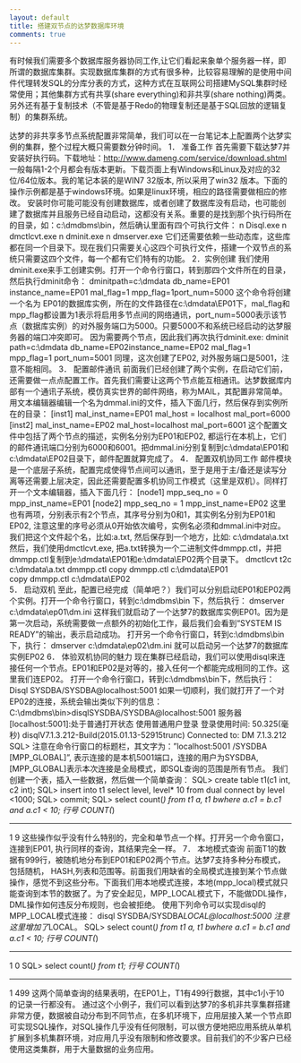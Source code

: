 ```yaml
---
layout: default
title: 搭建双节点的达梦数据库环境
comments: true
---
```



有时候我们需要多个数据库服务器协同工作,让它们看起来象单个服务器一样，即所谓的数据库集群。实现数据库集群的方式有很多种，比较容易理解的是使用中间件代理转发SQL的分库分表的方式，这种方式在互联网公司搭建MySQL集群时经常使用；其他集群方式有共享(share everything)和非共享(share nothing)两类。另外还有基于复制技术（不管是基于Redo的物理复制还是基于SQL回放的逻辑复制）的集群系统。
 
达梦的非共享多节点系统配置非常简单，我们可以在一台笔记本上配置两个达梦实例的集群，整个过程大概只需要数分钟时间。
 1．  准备工作
首先需要下载达梦7并安装好执行码。下载地址：http://www.dameng.com/service/download.shtml  一般每隔1-2个月都会有版本更新。下载页面上有Windows和Linux及对应的32位/64位版本。我的笔记本装的是WIN7 32版本, 所以采用了win32 版本。下面的操作示例都是基于windows环境。如果是linux环境，相应的路径需要做相应的修改。
 安装时你可能可能没有创建数据库，或者创建了数据库没有启动，也可能创建了数据库并且服务已经自动启动，这都没有关系。重要的是找到那个执行码所在的目录，如：c:\dmdbms\bin，然后确认里面有四个可执行文件：
n  Disql.exe
n  dmctlcvt.exe
n  dminit.exe
n  dmserver.exe
它们还需要依赖一些动态库，这些库都在同一个目录下。现在我们只需要关心这四个可执行文件，搭建一个双节点的系统只需要这四个文件，每一个都有它们特有的功能。
 2．实例创建
我们使用dminit.exe来手工创建实例。打开一个命令行窗口，转到那四个文件所在的目录，然后执行dminit命令：
dminitpath=c:\dmdata db_name=EP01 instance_name=EP01 mal_flag=1 mpp_flag=1port_num=5000
这个命令将创建一个名为 EP01的数据库实例，所在的文件路径在c:\dmdata\EP01下，mal_flag和mpp_flag都设置为1表示将启用多节点间的网络通讯，port_num=5000表示该节点（数据库实例）的对外服务端口为5000。只要5000不和系统已经启动的达梦服务器的端口冲突即可。
 因为需要两个节点，因此我们再次执行dminit.exe:
dminit path=c:\dmdata db_name=EP02instance_name=EP02 mal_flag=1 mpp_flag=1 port_num=5001
同理，这次创建了EP02, 对外服务端口是5001，注意不能相同。
 3．  配置邮件通讯
前面我们已经创建了两个实例，在启动它们前，还需要做一点点配置工作。首先我们需要让这两个节点能互相通讯。达梦数据库内部有一个通讯子系统，模仿真实世界的邮件网络，称为MAIL，其配置非常简单。用文本编辑器编辑一个名为dmmal.ini的文件，插入下面几行，然后保存到实例所在的目录：
[inst1]
mal_inst_name=EP01
mal_host = localhost
mal_port=6000
[inst2]
mal_inst_name=EP02
mal_host=localhost
mal_port=6001
 这个配置文件中包括了两个节点的描述，实例名分别为EP01和EP02, 都运行在本机上，它们的邮件通讯端口分别为6000和6001。把dmmal.ini分别复制到c:\dmdata\EP01和c:\dmdata\EP02目录下，邮件配置就算完成了。
 4．  配置双机协同工作
邮件模块是一个底层子系统，配置完成使得节点间可以通讯，至于是用于主/备还是读写分离等还需要上层决定，因此还需要配置多机协同工作模式（这里是双机）。同样打开一个文本编辑器，插入下面几行：
[node1]
mpp_seq_no = 0
mpp_inst_name=EP01
[node2]
mpp_seq_no = 1
mpp_inst_name=EP02
这里也有两项，分别表示有2个节点，其序号分别为0和1，其实例名分别为EP01和EP02, 注意这里的序号必须从0开始依次编号，实例名必须和dmmal.ini中对应。我们把这个文件起个名，比如:a.txt, 然后保存到一个地方，比如: c:\dmdata\a.txt
 然后，我们使用dmctlcvt.exe, 把a.txt转换为一个二进制文件dmmpp.ctl，并把dmmpp.ctl复制到e:\dmdata\EP01和e:\dmdata\EP02两个目录下。
dmctlcvt t2c c:\dmdata\a.txt dmmpp.ctl
copy dmmpp.ctl c:\dmdata\EP01\
copy dmmpp.ctl c:\dmdata\EP02\
 5．  启动双机
至此，配置已经完成（简单吧？）我们可以分别启动EP01和EP02两个实例。打开一个命令行窗口，转到c:\dmdbms\bin 下，然后执行：
dmserver c:\dmdata\ep01\dm.ini
这样我们就启动了一个达梦7的数据库实例EP01。因为是第一次启动，系统需要做一点额外的初始化工作，最后我们会看到“SYSTEM IS READY”的输出，表示启动成功。
 打开另一个命令行窗口，转到c:\dmdbms\bin下，执行：
dmserver c:\dmdata\ep02\dm.ini
就可以启动另一个达梦7的数据库实例EP02
 6．  体验双机协同的魅力
现在集群已经启动，我们可以使用disql来连接任何一个节点。EP01和EP02是对等的，接入任何一个都能完成相同的工作。这里我们连EP02。
 打开一个命令行窗口，转到c:\dmdbms\bin下，然后执行：
Disql SYSDBA/SYSDBA@localhost:5001
如果一切顺利，我们就打开了一个对EP02的连接，系统会输出类似下列的信息：
 C:\dmdbms\bin>disqlSYSDBA/SYSDBA@localhost:5001
 服务器[localhost:5001]:处于普通打开状态
使用普通用户登录
 登录使用时间: 50.325(毫秒)
disqlV7.1.3.212-Build(2015.01.13-52915trunc)
Connected to: DM 7.1.3.212
SQL>
 注意在命令行窗口的标题栏，其文字为：”localhost:5001 /SYSDBA [MPP_GLOBAL]”, 表示连接的是本机5001端口，连接的用户为SYSDBA,[MPP_GLOBAL]表示本次连接是全局模式，即SQL查询的范围是所有节点。
 我们创建一个表，插入一些数据，然后做一个简单查询：
SQL> create table t1(c1 int, c2 int);
SQL> insert into t1 select level, level* 10 from dual connect by  level <1000;
SQL> commit;
SQL> select count(*) from t1 a, t1 bwhere a.c1 = b.c1 and a.c1 < 10;
行号       COUNT(*)
---------- --------------------
1         9
 这些操作似乎没有什么特别的，完全和单节点一个样。打开另一个命令窗口，连接到EP01, 执行同样的查询，其结果完全一样。
 7．  本地模式查询
前面T1的数据有999行，被随机地分布到EP01和EP02两个节点。达梦7支持多种分布模式，包括随机， HASH,列表和范围等。前面我们用缺省的全局模式连接到某个节点做操作，感觉不到这些分布。下面我们用本地模式连接，本地(mpp_local)模式就只能查询到本节的数据了。为了安全起见，MPP_LOCAL模式下，不能做DDL操作，DML操作如何违反分布规则，也会被拒绝。
 使用下列命令可以实现disql的MPP_LOCAL模式连接：
disql SYSDBA/SYSDBA*LOCAL@localhost:5000
注意这里增加了*LOCAL。
SQL> select count(*) from t1 a, t1 bwhere a.c1 = b.c1 and a.c1 < 10;
行号       COUNT(*)
---------- --------------------
1                                  0
SQL> select count(*) from t1;
 行号       COUNT(*)
---------- --------------------
1                                  499
这两个简单查询的结果表明，在EP01上，T1有499行数据，其中c1小于10的记录一行都没有。
 通过这个小例子，我们可以看到达梦7的多机非共享集群搭建非常方便，数据被自动分布到不同节点，在多机环境下，应用层接入某一个节点即可实现SQL操作，对SQL操作几乎没有任何限制，可以很方便地把应用系统从单机扩展到多机集群环境，对应用几乎没有限制和修改要求。目前我们的不少客户已经使用这类集群，用于大量数据的业务应用。
